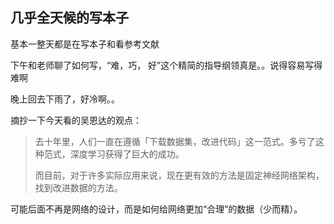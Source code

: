## 几乎全天候的写本子

基本一整天都是在写本子和看参考文献



下午和老师聊了如何写，“难，巧， 好”这个精简的指导纲领真是。。说得容易写得难啊

晚上回去下雨了，好冷啊。。







摘抄一下今天看的吴恩达的观点：

> 去十年里，人们一直在遵循「下载数据集，改进代码」这一范式。多亏了这种范式，深度学习获得了巨大的成功。
>
> 而目前，对于许多实际应用来说，现在更有效的方法是固定神经网络架构，找到改进数据的方法。



可能后面不再是网络的设计，而是如何给网络更加“合理”的数据（少而精）。

